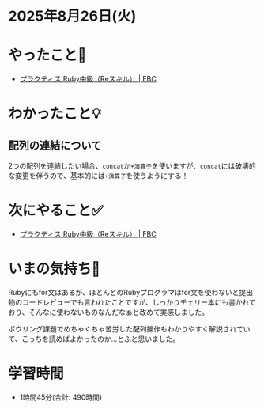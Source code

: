 # 2025年8月26日(火)

# やったこと📝

- [プラクティス Ruby中級（Reスキル） \| FBC](https://bootcamp.fjord.jp/practices/320)

# わかったこと💡

## 配列の連結について

2つの配列を連結したい場合、`concat`か`+演算子`を使いますが、`concat`には破壊的な変更を伴うので、基本的には`+演算子`を使うようにする！

# 次にやること✅

- [プラクティス Ruby中級（Reスキル） \| FBC](https://bootcamp.fjord.jp/practices/320)

# いまの気持ち🫶

Rubyにもfor文はあるが、ほとんどのRubyプログラマはfor文を使わないと提出物のコードレビューでも言われたことですが、しっかりチェリー本にも書かれており、そんなに使わないものなんだなぁと改めて実感しました。

ボウリング課題でめちゃくちゃ苦労した配列操作もわかりやすく解説されていて、こっちを読めばよかったのか…とふと思いました。

# 学習時間

- 1時間45分(合計: 490時間)
